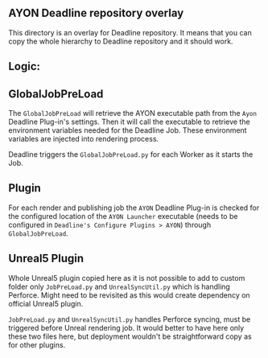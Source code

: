 ## AYON Deadline repository overlay

 This directory is an overlay for Deadline repository. 
 It means that you can copy the whole hierarchy to Deadline repository and it 
 should work.
 
 Logic:
 -----
 GlobalJobPreLoad
 ----- 
 
The `GlobalJobPreLoad` will retrieve the AYON executable path from the
`Ayon` Deadline Plug-in's settings. Then it will call the executable to 
retrieve the environment variables needed for the Deadline Job.
These environment variables are injected into rendering process.

Deadline triggers the `GlobalJobPreLoad.py` for each Worker as it starts the 
Job.  
 
 Plugin
 ------
 For each render and publishing job the `AYON` Deadline Plug-in is checked 
 for the configured location of the `AYON Launcher` executable (needs to be configured 
 in `Deadline's Configure Plugins > AYON`) through `GlobalJobPreLoad`.

Unreal5 Plugin
--------------
Whole Unreal5 plugin copied here as it is not possible to add to custom folder only `JobPreLoad.py` and `UnrealSyncUtil.py` which is handling Perforce. 
Might need to be revisited as this would create dependency on official Unreal5 plugin.

`JobPreLoad.py` and `UnrealSyncUtil.py` handles Perforce syncing, must be triggered before Unreal rendering job. 
It would better to have here only these two files here, but deployment wouldn't be straightforward copy as for other plugins.
 
 
